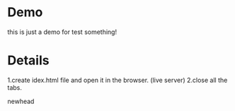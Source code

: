 # Demo
this is just a demo for test something!

# Details
1.create idex.html file and open it in the browser. (live server)
2.close all the tabs.

newhead

